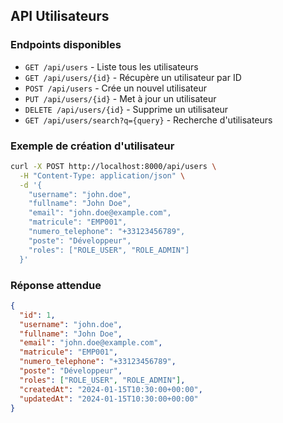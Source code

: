 ## API Utilisateurs

### Endpoints disponibles

- `GET /api/users` - Liste tous les utilisateurs
- `GET /api/users/{id}` - Récupère un utilisateur par ID
- `POST /api/users` - Crée un nouvel utilisateur
- `PUT /api/users/{id}` - Met à jour un utilisateur
- `DELETE /api/users/{id}` - Supprime un utilisateur
- `GET /api/users/search?q={query}` - Recherche d'utilisateurs

### Exemple de création d'utilisateur

```bash
curl -X POST http://localhost:8000/api/users \
  -H "Content-Type: application/json" \
  -d '{
    "username": "john.doe",
    "fullname": "John Doe",
    "email": "john.doe@example.com",
    "matricule": "EMP001",
    "numero_telephone": "+33123456789",
    "poste": "Développeur",
    "roles": ["ROLE_USER", "ROLE_ADMIN"]
  }'
```

### Réponse attendue

```json
{
  "id": 1,
  "username": "john.doe",
  "fullname": "John Doe",
  "email": "john.doe@example.com",
  "matricule": "EMP001",
  "numero_telephone": "+33123456789",
  "poste": "Développeur",
  "roles": ["ROLE_USER", "ROLE_ADMIN"],
  "createdAt": "2024-01-15T10:30:00+00:00",
  "updatedAt": "2024-01-15T10:30:00+00:00"
}
```